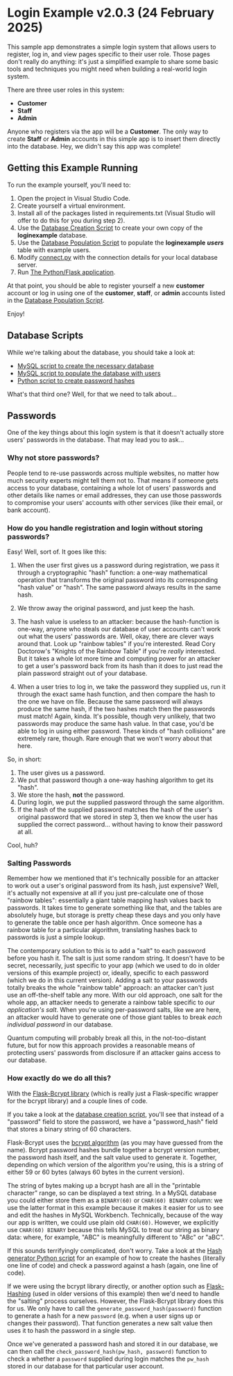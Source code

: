 # Login Example v2.0.3 (24 February 2025)

This sample app demonstrates a simple login system that allows users to
register, log in, and view pages specific to their user role. Those pages don't
really do anything: it's just a simplified example to share some basic tools
and techniques you might need when building a real-world login system.

There are three user roles in this system:
- **Customer**
- **Staff**
- **Admin**

Anyone who registers via the app will be a **Customer**. The only way to create
**Staff** or **Admin** accounts in this simple app is to insert them directly
into the database. Hey, we didn't say this app was complete!

## Getting this Example Running

To run the example yourself, you'll need to:

1. Open the project in Visual Studio Code.
2. Create yourself a virtual environment.
3. Install all of the packages listed in requirements.txt (Visual Studio will
   offer to do this for you during step 2).
4. Use the [Database Creation Script](create_database.sql) to create your own
   copy of the **loginexample** database.
5. Use the [Database Population Script](populate_database.sql) to populate
   the **loginexample** ***users*** table with example users.
6. Modify [connect.py](loginapp/connect.py) with the connection details for
   your local database server.
7. Run [The Python/Flask application](run.py).

At that point, you should be able to register yourself a new **customer**
account or log in using one of the **customer**, **staff**, or **admin**
accounts listed in the [Database Population Script](populate_database.sql).

Enjoy!

## Database Scripts

While we're talking about the database, you should take a look at:
- [MySQL script to create the necessary database](create_database.sql)
- [MySQL script to populate the database with users](populate_database.sql)
- [Python script to create password hashes](password_hash_generator.py)

What's that third one? Well, for that we need to talk about...

## Passwords

One of the key things about this login system is that it doesn't actually store
users' passwords in the database. That may lead you to ask...

### Why not store passwords?
People tend to re-use passwords across multiple websites, no matter how much
security experts might tell them not to. That means if someone gets access to
your database, containing a whole lot of users' passwords and other details
like names or email addresses, they can use those passwords to compromise
your users' accounts with other services (like their email, or bank account).

### How do you handle registration and login without storing passwords?

Easy! Well, sort of. It goes like this:

1. When the user first gives us a password during registration, we pass it
   through a cryptographic "hash" function: a one-way mathematical operation
   that transforms the original password into its corresponding "hash value"
   or "hash". The same password always results in the same hash.
   
2. We throw away the original password, and just keep the hash.
   
3. The hash value is useless to an attacker: because the hash-function is
   one-way, anyone who steals our database of user accounts can't work out
   what the users' passwords are. Well, okay, there are clever ways around
   that. Look up "rainbow tables" if you're interested. Read Cory Doctorow's
   "Knights of the Rainbow Table" if you're *really* interested. But it takes
   a whole lot more time and computing power for an attacker to get a user's
   password back from its hash than it does to just read the plain password
   straight out of your database.

4. When a user tries to log in, we take the password they supplied us, run it
   through the exact same hash function, and then compare the hash to the one
   we have on file. Because the same password will always produce the same
   hash, if the two hashes match then the passwords must match! Again, kinda.
   It's possible, though very unlikely, that two passwords may produce the
   same hash value. In that case, you'd be able to log in using either
   password. These kinds of "hash collisions" are extremely rare, though. Rare
   enough that we won't worry about that here.

So, in short:
1. The user gives us a password.
2. We put that password though a one-way hashing algorithm to get its "hash".
3. We store the hash, **not** the password.
4. During login, we put the supplied password through the same algorithm.
5. If the hash of the supplied password matches the hash of the user's original
   password that we stored in step 3, then we know the user has supplied the
   correct password... without having to know their password at all.

Cool, huh?

### Salting Passwords

Remember how we mentioned that it's technically possible for an attacker to
work out a user's original password from its hash, just expensive? Well, it's
actually not expensive at all if you just pre-calculate one of those "rainbow
tables": essentially a giant table mapping hash values back to passwords. It
takes time to generate something like that, and the tables are absolutely huge,
but storage is pretty cheap these days and you only have to generate the table
once per hash algorithm. Once someone has a rainbow table for a particular
algorithm, translating hashes back to passwords is just a simple lookup.

The contemporary solution to this is to add a "salt" to each password before
you hash it. The salt is just some random string. It doesn't have to be secret,
necessarily, just specific to your app (which we used to do in older versions
of this example project) or, ideally, specific to each password (which we do in
this current version). Adding a salt to your passwords totally breaks the whole
"rainbow table" approach: an attacker can't just use an off-the-shelf table
any more. With our old approach, one salt for the whole app, an attacker needs
to generate a rainbow table specific to *our application's salt*. When you're
using per-password salts, like we are here, an attacker would have to generate
one of those giant tables to break *each individual password* in our database.

Quantum computing will probably break all this, in the not-too-distant future,
but for now this approach provides a reasonable means of protecting users'
passwords from disclosure if an attacker gains access to our database.

### How exactly do we do all this?

With the [Flask-Bcrypt library](https://flask-bcrypt.readthedocs.io/en/1.0.1/)
(which is really just a Flask-specific wrapper for the bcrypt library) and a
couple lines of code.

If you take a look at the [database creation script](create_database.sql),
you'll see that instead of a "password" field to store the password, we have a
"password_hash" field that stores a binary string of 60 characters.

Flask-Bcrypt uses the [bcrypt algorithm](https://en.wikipedia.org/wiki/Bcrypt)
(as you may have guessed from the name). Bcrypt password hashes bundle together
a bcrypt version number, the password hash itself, and the salt value used to
generate it. Together, depending on which version of the algorithm you're
using, this is a string of either 59 or 60 bytes (always 60 bytes in the
current version).

The string of bytes making up a bcrypt hash are all in the "printable
character" range, so can be displayed a text string. In a MySQL database you
could either store them as a `BINARY(60)` or `CHAR(60) BINARY` column: we use
the latter format in this example because it makes it easier for us to see and
edit the hashes in MySQL Workbench. Technically, because of the way our app
is written, we could use plain old `CHAR(60)`. However, we explicitly use
`CHAR(60) BINARY` because this tells MySQL to treat our string as binary data:
where, for example, "ABC" is meaningfully different to "ABc" or "aBC".

If this sounds terrifyingly complicated, don't worry. Take a look at the
[Hash generator Python script](password_hash_generator.py) for an example of
how to create the hashes (literally one line of code) and check a password
against a hash (again, one line of code).

If we were using the bcrypt library directly, or another option such as
[Flask-Hashing](https://flask-hashing.readthedocs.io/en/latest/) (used in older
versions of this example) then we'd need to handle the "salting" process
ourselves. However, the Flask-Bcrypt library does this for us. We only have to
call the `generate_password_hash(password)` function to generate a hash for a
new `password` (e.g. when a user signs up or changes their password). That
function generates a new salt value then uses it to hash the password in a
single step.

Once we've generated a password hash and stored it in our database, we can then
call the `check_password_hash(pw_hash, password)` function to check a whether a
`password` supplied during login matches the `pw_hash` stored in our database
for that particular user account.
